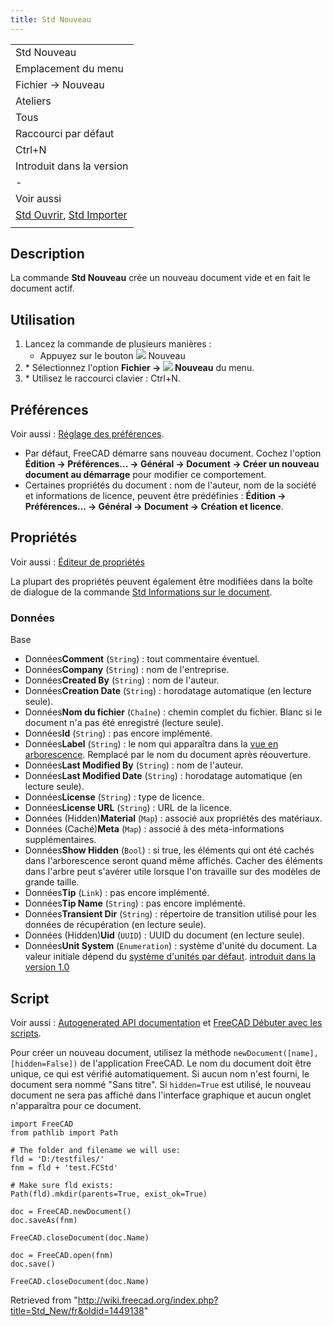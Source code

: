```yaml
---
title: Std Nouveau
---
```

|  |
| --- |
| Std Nouveau |
| Emplacement du menu |
| Fichier → Nouveau |
| Ateliers |
| Tous |
| Raccourci par défaut |
| Ctrl+N |
| Introduit dans la version |
| - |
| Voir aussi |
| [Std Ouvrir](/Std_Open/fr "Std Open/fr"), [Std Importer](/Std_Import/fr "Std Import/fr") |
|  |

## Description

La commande **Std Nouveau** crée un nouveau document vide et en fait le document actif.

## Utilisation

1. Lancez la commande de plusieurs manières :
   * Appuyez sur le bouton ![](/images/Std_New.svg) Nouveau
2. \* Sélectionnez l'option **Fichier → ![](/images/Std_New.svg) Nouveau** du menu.
3. \* Utilisez le raccourci clavier : Ctrl+N.

## Préférences

Voir aussi : [Réglage des préférences](/Preferences_Editor/fr "Preferences Editor/fr").

* Par défaut, FreeCAD démarre sans nouveau document. Cochez l'option **Édition → Préférences... → Général → Document → Créer un nouveau document au démarrage** pour modifier ce comportement.
* Certaines propriétés du document : nom de l'auteur, nom de la société et informations de licence, peuvent être prédéfinies : **Édition → Préférences... → Général → Document → Création et licence**.

## Propriétés

Voir aussi : [Éditeur de propriétés](/Property_editor/fr "Property editor/fr")

La plupart des propriétés peuvent également être modifiées dans la boîte de dialogue de la commande [Std Informations sur le document](/Std_ProjectInfo/fr "Std ProjectInfo/fr").

### Données

Base

* Données**Comment** (`String`) : tout commentaire éventuel.
* Données**Company** (`String`) : nom de l'entreprise.
* Données**Created By** (`String`) : nom de l'auteur.
* Données**Creation Date** (`String`) : horodatage automatique (en lecture seule).
* Données**Nom du fichier** (`Chaîne`) : chemin complet du fichier. Blanc si le document n'a pas été enregistré (lecture seule).
* Données**Id** (`String`) : pas encore implémenté.
* Données**Label** (`String`) : le nom qui apparaîtra dans la [vue en arborescence](/Tree_view/fr "Tree view/fr"). Remplacé par le nom du document après réouverture.
* Données**Last Modified By** (`String`) : nom de l'auteur.
* Données**Last Modified Date** (`String`) : horodatage automatique (en lecture seule).
* Données**License** (`String`) : type de licence.
* Données**License URL** (`String`) : URL de la licence.
* Données (Hidden)**Material** (`Map`) : associé aux propriétés des matériaux.
* Données (Caché)**Meta** (`Map`) : associé à des méta-informations supplémentaires.
* Données**Show Hidden** (`Bool`) : si true, les éléments qui ont été cachés dans l'arborescence seront quand même affichés. Cacher des éléments dans l'arbre peut s'avérer utile lorsque l'on travaille sur des modèles de grande taille.
* Données**Tip** (`Link`) : pas encore implémenté.
* Données**Tip Name** (`String`) : pas encore implémenté.
* Données**Transient Dir** (`String`) : répertoire de transition utilisé pour les données de récupération (en lecture seule).
* Données (Hidden)**Uid** (`UUID`) : UUID du document (en lecture seule).
* Données**Unit System** (`Enumeration`) : système d'unité du document. La valeur initiale dépend du [système d'unités par défaut](/Preferences_Editor/fr#Général_2 "Preferences Editor/fr"). [introduit dans la version 1.0](/Release_notes_1.0/fr "Release notes 1.0/fr")

## Script

Voir aussi : [Autogenerated API documentation](https://freecad.github.io/SourceDoc/) et [FreeCAD Débuter avec les scripts](/FreeCAD_Scripting_Basics/fr "FreeCAD Scripting Basics/fr").

Pour créer un nouveau document, utilisez la méthode `newDocument([name], [hidden=False])` de l'application FreeCAD. Le nom du document doit être unique, ce qui est vérifié automatiquement. Si aucun nom n'est fourni, le document sera nommé "Sans titre". Si `hidden=True` est utilisé, le nouveau document ne sera pas affiché dans l'interface graphique et aucun onglet n'apparaîtra pour ce document.

```
import FreeCAD
from pathlib import Path

# The folder and filename we will use:
fld = 'D:/testfiles/'
fnm = fld + 'test.FCStd'

# Make sure fld exists:
Path(fld).mkdir(parents=True, exist_ok=True)

doc = FreeCAD.newDocument()
doc.saveAs(fnm)

FreeCAD.closeDocument(doc.Name)

doc = FreeCAD.open(fnm)
doc.save()

FreeCAD.closeDocument(doc.Name)

```

Retrieved from "<http://wiki.freecad.org/index.php?title=Std_New/fr&oldid=1449138>"